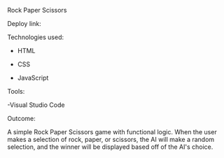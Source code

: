 Rock Paper Scissors

Deploy link: 

Technologies used:

- HTML

- CSS

- JavaScript

Tools:

-Visual Studio Code

Outcome:

A simple Rock Paper Scissors game with functional logic. When the user makes a selection of rock, paper, or
scissors, the AI will make a random selection, and the winner will be displayed based off of the AI's choice.
